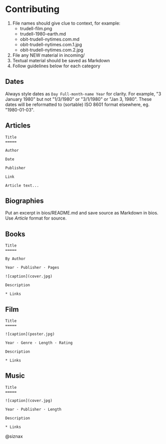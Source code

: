 Contributing
============

1. File names should give clue to context, for example:
    * trudell-film.png
    * trudell-1980-earth.md
    * obit-trudell-nytimes.com.md
    * obit-trudell-nytimes.com.1.jpg
    * obit-trudell-nytimes.com.2.jpg
1. File any NEW material in incoming/
1. Textual material should be saved as Markdown
1. Follow guidelines below for each category


Dates
-----

Always style dates as ```Day Full-month-name Year``` for clarity. For
example, "3 January 1980" but not "1/3/1980" or "3/1/1980" or "Jan 3,
1980". These dates will be reformatted to (sortable) ISO 8601 format
elsewhere, eg. "1980-01-03".


Articles
--------

```
Title
=====

Author

Date

Publisher

Link

Article text...
```

Biographies
-----------

Put an excerpt in bios/README.md and save source as Markdown in
bios. Use _Article_ format for source.

Books
-----

```
Title
=====

By Author

Year · Publisher · Pages

![caption](cover.jpg)

Description

* Links
```

Film
----

```
Title
=====

![caption](poster.jpg)

Year · Genre · Length · Rating

Description

* Links
```

Music
-----

```
Title
=====

![caption](cover.jpg)

Year · Publisher · Length

Description

* Links
```


@siznax
